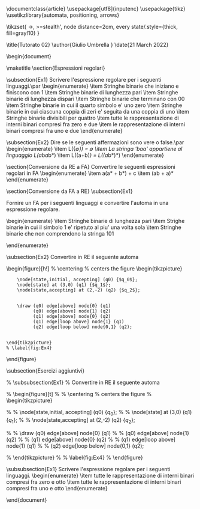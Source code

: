 \documentclass{article}
\usepackage[utf8]{inputenc}
\usepackage{tikz}
\usetikzlibrary{automata, positioning, arrows}

\tikzset{
        ->,
        >=stealth',
        node distance=2cm,
        every state/.style={thick, fill=gray!10}
        }


\title{Tutorato 02}
\author{Giulio Umbrella }
\date{21 March 2022}


\begin{document}

\maketitle
\section{Espressioni regolari}

\subsection{Ex1}
Scrivere l'espressione regolare per i seguenti linguaggi.\par
\begin{enumerate}
  \item Stringhe binarie che iniziano e finiscono con 1
  \item Stringhe binarie di lunghezza pari
  \item Stringhe binarie di lunghezza dispari
  \item Stringhe binarie che terminano con 00
  \item Stringhe binarie in cui il quarto simbolo e' uno zero
  \item Stringhe binarie in cui ciascuna coppia di zeri e' seguita da una coppia di uno
  \item Stringhe binarie divisibili per quattro
  \item tutte le rappresentazione di interni binari compresi fra zero e due
   \item le rappresentazione di interni binari compresi fra uno e due
\end{enumerate}

\subsection{Ex2}
Dire se le seguenti affermazioni sono vere o false.\par
\begin{enumerate}
    \item L({$\emptyset$*}) = $\emptyset$ 
    \item La stringa 'baa' appartiene al linguaggio L(a*b*a*b*) 
    \item L((a+b)*) = L((a*b*)*)
\end{enumerate}

\section{Conversione da RE a FA}
Convertire le seguenti espressioni regolari in FA 
\begin{enumerate}
    \item a(a* + b*) + c
    \item (ab + a)*
\end{enumerate}

\section{Conversione da FA a RE}
\subsection{Ex1}

Fornire un FA per i seguenti linguaggi e convertire l'automa in una espressione regolare.

\begin{enumerate}
    \item Stringhe binarie di lunghezza pari
    \item Strighe binarie in cui il simbolo 1 e' ripetuto al piu' una volta sola
    \item Stringhe binarie che non comprendono la stringa 101

\end{enumerate}

\subsection{Ex2}
Convertire in RE il seguente automa

\begin{figure}[h!] 
    % \centering % centers the figure
    \begin{tikzpicture}
        
        \node[state,initial, accepting] (q0) {$q_0$};
        \node[state] at (3,0) (q1) {$q_1$};
        \node[state,accepting] at (2,-2) (q2) {$q_2$};          
        
        
        \draw (q0) edge[above] node{0} (q1)
              (q0) edge[above] node{1} (q2)
              (q1) edge[above] node{0} (q2)
              (q1) edge[loop above] node{1} (q1)
              (q2) edge[loop below] node{0,1} (q2);


    \end{tikzpicture}
    % \label{fig:Ex4}
\end{figure}


\subsection{Esercizi aggiuntivi}

% \subsubsection{Ex1}
% Convertire in RE il seguente automa

% \begin{figure}[t] 
%     % \centering % centers the figure
%     \begin{tikzpicture}
        
%         % \node[state,initial, accepting] (q0) {$q_0$};
%         % \node[state] at (3,0) (q1) {$q_1$};
%         % \node[state,accepting] at (2,-2) (q2) {$q_2$};          
        
        
%         % \draw (q0) edge[above] node{0} (q1)
%         %       (q0) edge[above] node{1} (q2)
%         %       (q1) edge[above] node{0} (q2)
%         %       (q1) edge[loop above] node{1} (q1)
%         %       (q2) edge[loop below] node{0,1} (q2);


%     \end{tikzpicture}
%     % \label{fig:Ex4}
% \end{figure}




\subsubsection{Ex1}
Scrivere l'espressione regolare per i seguenti linguaggi.
\begin{enumerate}
    \item tutte le rappresentazione di interni binari compresi fra zero e otto
    \item tutte le rappresentazione di interni binari compresi fra uno e otto
\end{enumerate}

\end{document}
